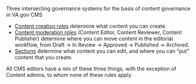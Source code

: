 Three intersecting governance systems for the basis of content governance in VA.gov CMS

- [Content creation roles](content-creator-roles.md) determine what content you can create.
- [Content moderation roles](content-moderation-roles.md) (Content Editor, Content Reviewer, Content Publisher) determine where you can move content in the editorial workflow, from Draft -> In Review -> Approved -> Published -> Archived.
- [Sections](sections.md) determine what content you can edit, and where you can “put” content that you create.

All CMS editors have a mix of these three things, with the exception of Content admins, to whom none of these rules apply.
